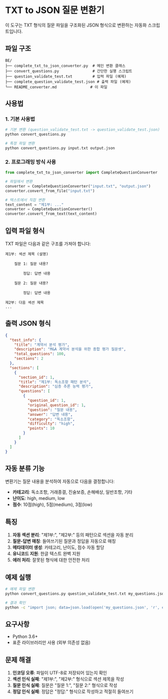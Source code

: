 # TXT to JSON 질문 변환기

이 도구는 TXT 형식의 질문 파일을 구조화된 JSON 형식으로 변환하는 자동화 스크립트입니다.

## 파일 구조

```
BE/
├── complete_txt_to_json_converter.py  # 메인 변환 클래스
├── convert_questions.py               # 간단한 실행 스크립트
├── question_validate_test.txt         # 입력 파일 (예제)
├── complete_question_validate_test.json # 출력 파일 (예제)
└── README_converter.md               # 이 파일
```

## 사용법

### 1. 기본 사용법

```bash
# 기본 변환 (question_validate_test.txt -> question_validate_test.json)
python convert_questions.py

# 특정 파일 변환
python convert_questions.py input.txt output.json
```

### 2. 프로그래밍 방식 사용

```python
from complete_txt_to_json_converter import CompleteQuestionConverter

# 파일에서 변환
converter = CompleteQuestionConverter("input.txt", "output.json")
converter.convert_from_file("input.txt")

# 텍스트에서 직접 변환
text_content = "제1부: ..."
converter = CompleteQuestionConverter()
converter.convert_from_text(text_content)
```

## 입력 파일 형식

TXT 파일은 다음과 같은 구조를 가져야 합니다:

```
제1부: 섹션 제목 (설명)

    질문 1: 질문 내용?

        정답: 답변 내용

    질문 2: 질문 내용?

        정답: 답변 내용

제2부: 다음 섹션 제목
...
```

## 출력 JSON 형식

```json
{
  "test_info": {
    "title": "계약서 분석 평가",
    "description": "M&A 계약서 분석을 위한 종합 평가 질문셋",
    "total_questions": 100,
    "sections": 2
  },
  "sections": [
    {
      "section_id": 1,
      "title": "제1부: 독소조항 패턴 분석",
      "description": "심층 추론 능력 평가",
      "questions": [
        {
          "question_id": 1,
          "original_question_id": 1,
          "question": "질문 내용",
          "answer": "답변 내용",
          "category": "독소조항",
          "difficulty": "high",
          "points": 10
        }
      ]
    }
  ]
}
```

## 자동 분류 기능

변환기는 질문 내용을 분석하여 자동으로 다음을 결정합니다:

- **카테고리**: 독소조항, 거래종결, 진술보증, 손해배상, 일반조항, 기타
- **난이도**: high, medium, low
- **점수**: 10점(high), 5점(medium), 3점(low)

## 특징

1. **자동 섹션 분리**: "제1부:", "제2부:" 등의 패턴으로 섹션을 자동 분리
2. **질문-답변 매칭**: 들여쓰기된 질문과 정답을 자동으로 매칭
3. **메타데이터 생성**: 카테고리, 난이도, 점수 자동 할당
4. **유니코드 지원**: 한글 텍스트 완벽 지원
5. **에러 처리**: 잘못된 형식에 대한 안전한 처리

## 예제 실행

```bash
# 예제 파일 변환
python convert_questions.py question_validate_test.txt my_questions.json

# 결과 확인
python -c "import json; data=json.load(open('my_questions.json', 'r', encoding='utf-8')); print(f'총 질문 수: {data[\"test_info\"][\"total_questions\"]}')"
```

## 요구사항

- Python 3.6+
- 표준 라이브러리만 사용 (외부 의존성 없음)

## 문제 해결

1. **인코딩 오류**: 파일이 UTF-8로 저장되어 있는지 확인
2. **섹션 인식 실패**: "제1부:", "제2부:" 형식으로 섹션 제목을 작성
3. **질문 인식 실패**: 질문은 "질문 1:", "질문 2:" 형식으로 작성
4. **정답 인식 실패**: 정답은 "정답:" 형식으로 작성하고 적절히 들여쓰기
